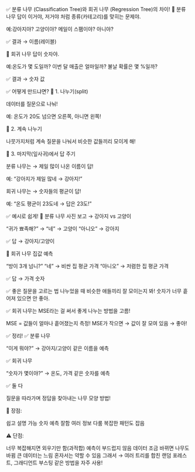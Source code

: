 ✅ 분류 나무 (Classification Tree)와 회귀 나무 (Regression Tree)의 차이!
🌳 분류 나무
답이 이거야, 저거야 처럼 종류(카테고리)를 맞히는 문제야.

예:강아지야? 고양이야?
메일이 스팸이야? 아니야?

✅ 결과 → 이름(레이블)

🌳 회귀 나무
답이 숫자야.

예:온도가 몇 도일까?
이번 달 매출은 얼마일까?
불날 확률은 몇 %일까?

✅ 결과 → 숫자 값

✅ 어떻게 만드냐면?
🌳 1. 나누기(split)

데이터를 질문으로 나눠!

예: 온도가 20도 넘으면 오른쪽, 아니면 왼쪽!

🌳 2. 계속 나누기

나뭇가지처럼 계속 질문을 나눠서 비슷한 값들끼리 모이게 해!

🌳 3. 마지막(잎사귀)에서 답 주기

분류 나무는 → 제일 많이 나온 이름이 답!

예: “강아지가 제일 많네 → 강아지!”

회귀 나무는 → 숫자들의 평균이 답!

예: “온도 평균이 23도네 → 답은 23도!”

✅ 예시로 쉽게!
📌 분류 나무
사진 보고 → 강아지 vs 고양이

“귀가 뾰족해?” → “네” → 고양이
“아니오” → 강아지

✅ 답 → 강아지/고양이

📌 회귀 나무
집값 예측

“방이 3개 넘니?”
“네” → 비싼 집 평균 가격
“아니오” → 저렴한 집 평균 가격

✅ 답 → 가격 숫자

✅ 좋은 질문을 고르는 법
나누었을 때 비슷한 애들끼리 잘 모이는지 봐!
숫자가 너무 흩어져 있으면 안 좋아.

✅ 회귀 나무는 MSE라는 걸 써서 좋게 나누는 방법을 고름!

MSE = 값들이 얼마나 흩어졌는지 측정!
MSE가 작으면 → 값이 잘 모여 있음 → 좋아!

✅ 정리!
✅ 분류 나무

“이게 뭐야?” → 강아지/고양이 같은 이름을 예측

✅ 회귀 나무

“숫자가 몇이야?” → 온도, 가격 같은 숫자를 예측

✅ 둘 다

질문을 따라가며 정답을 찾아내는 나무 모양 방법!

🌟 장점:

쉽고 설명 가능
숫자 예측 잘함
여러 정보 다룸
복잡한 패턴도 잡음

⚠️ 단점:

너무 복잡해지면 외우기만 함(과적합)
예측이 부드럽지 않음
데이터 조금 바뀌면 나무도 바뀜
큰 데이터는 느림
혼자서는 약할 수 있음
그래서 → 여러 트리를 합친 랜덤 포레스트, 그래디언트 부스팅 같은 방법을 자주 사용!